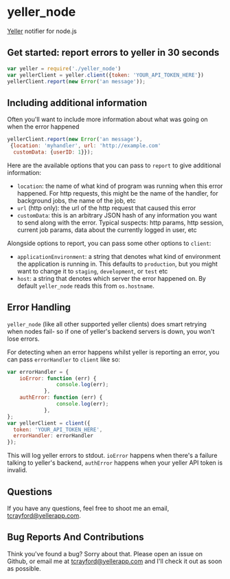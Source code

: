# yeller_node

[Yeller](http://yellerapp.com) notifier for node.js

## Get started: report errors to yeller in 30 seconds

```javascript
var yeller = require('./yeller_node')
var yellerClient = yeller.client({token: 'YOUR_API_TOKEN_HERE'})
yellerClient.report(new Error('an message'));
```

## Including additional information

Often you'll want to include more information about what was going on when the error happened

```javascript
yellerClient.report(new Error('an message'),
 {location: 'myhandler', url: 'http://example.com'
  customData: {userID: 1}});
```

Here are the available options that you can pass to `report` to give additional information:

- `location`: the name of what kind of program was running when this error happened. For http requests, this might be the name of the handler, for background jobs, the name of the job, etc
- `url` (http only): the url of the http request that caused this error
- `customData`: this is an arbitrary JSON hash of any information you want to send along with the error. Typical suspects: http params, http session, current job params, data about the currently logged in user, etc

Alongside options to report, you can pass some other options to `client`:

- `applicationEnvironment`: a string that denotes what kind of environment the application is running in. This defaults to `production`, but you might want to change it to `staging`, `development`, or `test` etc
- `host`: a string that denotes which server the error happened on. By default `yeller_node` reads this from `os.hostname`.

## Error Handling

`yeller_node` (like all other supported yeller clients) does smart retrying when nodes fail- so if one of yeller's backend servers is down, you won't lose errors.

For detecting when an error happens whilst yeller is reporting an error, you
can pass `errorHandler` to `client` like so:

```javascript
var errorHandler = {
    ioError: function (err) {
                console.log(err);
            },
    authError: function (err) {
                console.log(err);
            },
};
var yellerClient = client({
  token: 'YOUR_API_TOKEN_HERE',
  errorHandler: errorHandler
});
```

This will log yeller errors to stdout. `ioError` happens when there's a failure talking to yeller's backend, `authError` happens when your yeller API token is invalid.

## Questions

If you have any questions, feel free to shoot me an email, [tcrayford@yellerapp.com](mailto:tcrayford@yellerapp.com).

## Bug Reports And Contributions

Think you've found a bug? Sorry about that. Please open an issue on Github, or
email me at [tcrayford@yellerapp.com](mailto:tcrayford@yellerapp.com) and I'll
check it out as soon as possible.
